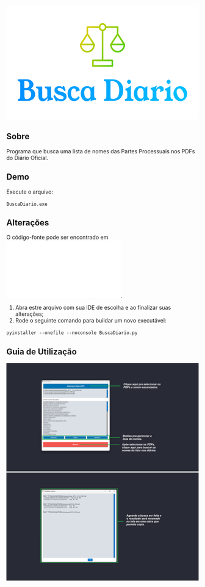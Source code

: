 <p align="center">
  <img width="540" height="300" src="./logo.svg">
</p>

## Sobre

Programa que busca uma lista de nomes das Partes Processuais nos PDFs do Diário Oficial.

## Demo

Execute o arquivo:

`BuscaDiario.exe`

## Alterações

O código-fonte pode ser encontrado em ![buscadiario.py](./buscadiario.py). 
1. Abra estre arquivo com sua IDE de escolha e ao finalizar suas alterações;
2. Rode o seguinte comando para buildar um novo executável:

`pyinstaller --onefile --noconsole BuscaDiario.py`

## Guia de Utilização

![preview1](./preview1.png)
![preview2](./preview2.png)

